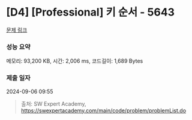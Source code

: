 # [D4] [Professional] 키 순서 - 5643 

[문제 링크](https://swexpertacademy.com/main/code/problem/problemDetail.do?contestProbId=AWXQsLWKd5cDFAUo) 

### 성능 요약

메모리: 93,200 KB, 시간: 2,006 ms, 코드길이: 1,689 Bytes

### 제출 일자

2024-09-06 09:55



> 출처: SW Expert Academy, https://swexpertacademy.com/main/code/problem/problemList.do